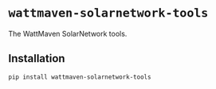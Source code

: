 # `wattmaven-solarnetwork-tools`

The WattMaven SolarNetwork tools.

## Installation

```bash
pip install wattmaven-solarnetwork-tools
```
